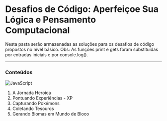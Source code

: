 # Desafios de Código: Aperfeiçoe Sua Lógica e Pensamento Computacional

Nesta pasta serão armazenadas as soluções para os desafios de código propostos no nível básico.
Obs: As funções print e gets foram substituídas por entradas iniciais e por console.log().

---
### Conteúdos

![JavaScript](https://img.shields.io/badge/javascript-FFF?style=for-the-badge&logo=javascript&logoColor=FFFF)

1. A Jornada Heroica
2. Pontuando Experiências - XP
3. Capturando Pokémons
4. Coletando Tesouros
5. Gerando Biomas em Mundo de Bloco